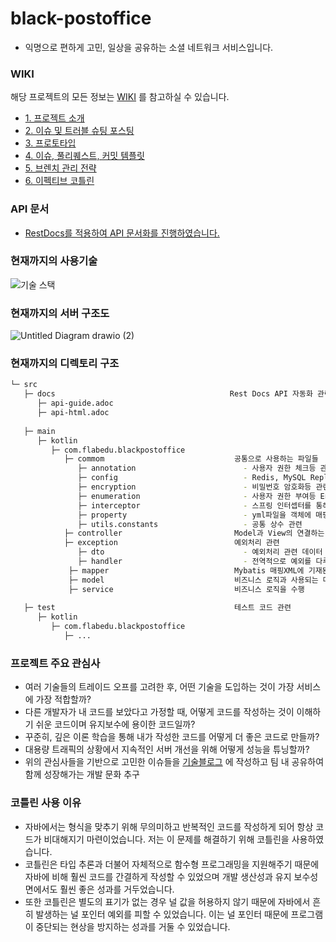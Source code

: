 # black-postoffice
- 익명으로 편하게 고민, 일상을 공유하는 소셜 네트워크 서비스입니다.

### WIKI
해당 프로젝트의 모든 정보는 [WIKI](https://github.com/f-lab-edu/black-postoffice/wiki) 를 참고하실 수 있습니다.

- [1. 프로젝트 소개](https://github.com/f-lab-edu/black-postoffice/wiki/1.-%ED%94%84%EB%A1%9C%EC%A0%9D%ED%8A%B8-%EC%86%8C%EA%B0%9C)
- [2. 이슈 및 트러블 슈팅 포스팅](https://github.com/f-lab-edu/black-postoffice/wiki/2.-Issue%EB%B0%8F-trouble-shooting-Posting)
- [3. 프로토타입](https://github.com/f-lab-edu/black-postoffice/wiki/3.-%ED%94%84%EB%A1%9C%ED%86%A0%ED%83%80%EC%9E%85)
- [4. 이슈, 풀리퀘스트, 커밋 템플릿](https://github.com/f-lab-edu/black-postoffice/wiki/4.-issue,-pr,-commit-Template)
- [5. 브렌치 관리 전략](https://github.com/f-lab-edu/black-postoffice/wiki/5.-%EB%B8%8C%EB%A0%8C%EC%B9%98-%EA%B4%80%EB%A6%AC-%EC%A0%84%EB%9E%B5)
- [6. 이펙티브 코틀린](https://github.com/f-lab-edu/black-postoffice/wiki/6.-%EC%9D%B4%ED%8E%99%ED%8B%B0%EB%B8%8C-%EC%BD%94%ED%8B%80%EB%A6%B0)

### API 문서
- [RestDocs를 적용하여 API 문서화를 진행하였습니다.](https://hyung1jung.github.io/)

### 현재까지의 사용기술
![기술 스택](https://user-images.githubusercontent.com/43127088/125194910-4c673e00-e28e-11eb-80c8-1a3bda1be8df.PNG)

### 현재까지의 서버 구조도
![Untitled Diagram drawio (2)](https://user-images.githubusercontent.com/43127088/133897837-7f89fd9b-1761-4fcf-8ed7-a70aca1214a3.png)

### 현재까지의 디렉토리 구조
```bash
└─ src
   ├─ docs                                       Rest Docs API 자동화 관련
      ├─ api-guide.adoc
      ├─ api-html.adoc
      
   ├─ main
      ├─ kotlin
         ├─ com.flabedu.blackpostoffice
            ├─ commom                             공통으로 사용하는 파일들
               ├─ annotation                        - 사용자 권한 체크등 관련된 어노테이션            
               ├─ config                            - Redis, MySQL Replication, S3등 설정 파일 관련 
               ├─ encryption                        - 비밀번호 암호화등 관련
               ├─ enumeration                       - 사용자 권한 부여등 Enum Class
               ├─ interceptor                       - 스프링 인터셉터를 통해 중복 코드를 제거하기 위한 것과 관련
               ├─ property                          - yml파일을 객체에 매핑하여 property로 사용
               ├─ utils.constants                   - 공통 상수 관련
            ├─ controller                         Model과 View의 연결하는 제어 로직을 담당
            ├─ exception                          예외처리 관련
               ├─ dto                               - 예외처리 관련 데이터 교환을 위해 사용
               ├─ handler                           - 전역적으로 예외를 다루는 핸들러                          
             ├─ mapper                            Mybatis 매핑XML에 기재된 SQL을 호출하기 위한 인터페이스
             ├─ model                             비즈니스 로직과 사용되는 데이터를 다루는 영역
             ├─ service                           비즈니스 로직을 수행
             
   ├─ test                                        테스트 코드 관련
      ├─ kotlin
         ├─ com.flabedu.blackpostoffice
            ├─ ...                     
```

### 프로젝트 주요 관심사
- 여러 기술들의 트레이드 오프를 고려한 후, 어떤 기술을 도입하는 것이 가장 서비스에 가장 적합할까?
- 다른 개발자가 내 코드를 보았다고 가정할 때, 어떻게 코드를 작성하는 것이 이해하기 쉬운 코드이며 유지보수에 용이한 코드일까?
- 꾸준히, 깊은 이론 학습을 통해 내가 작성한 코드를 어떻게 더 좋은 코드로 만들까?
- 대용량 트래픽의 상황에서 지속적인 서버 개선을 위해 어떻게 성능을 튜닝할까?
- 위의 관심사들을 기반으로 고민한 이슈들을 [기술블로그](https://junghyungil.tistory.com/category/Black-postOffice) 에 작성하고 팀 내 공유하여 함께 성장해가는 개발 문화 추구

### 코틀린 사용 이유
- 자바에서는 형식을 맞추기 위해 무의미하고 반복적인 코드를 작성하게 되어 항상 코드가 비대해지기 마련이었습니다. 저는 이 문제를 해결하기 위해 코틀린을 사용하였습니다.
- 코틀린은 타입 추론과 더불어 자체적으로 함수형 프로그래밍을 지원해주기 때문에 자바에 비해 훨씬 코드를 간결하게 작성할 수
  있었으며 개발 생산성과 유지 보수성 면에서도 훨씬 좋은 성과를 거두었습니다.
- 또한 코틀린은 별도의 표기가 없는 경우 널 값을 허용하지 않기 때문에 자바에서 흔히 발생하는 널 포인터 예외를 피할 수 있었습니다.
  이는 널 포인터 때문에 프로그램이 중단되는 현상을 방지하는 성과를 거둘 수 있었습니다.